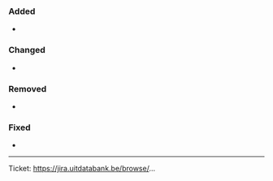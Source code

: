 ### Added

-

### Changed

-

### Removed

-

### Fixed

- 

---

Ticket: https://jira.uitdatabank.be/browse/...
